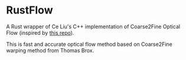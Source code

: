 # RustFlow

A Rust wrapper of Ce Liu's C++ implementation of Coarse2Fine Optical Flow (inspired by [this repo](https://github.com/pathak22/pyflow)).

This is fast and accurate optical flow method based on Coarse2Fine warping method from Thomas Brox.
